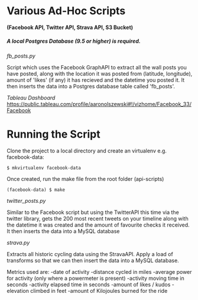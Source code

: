 # Various Ad-Hoc Scripts 

**(Facebook API, Twitter API, Strava API, S3 Bucket)**

##### A local Postgres Database (9.5 or higher) is required.

*fb_posts.py*

Script which uses the Facebook GraphAPI to extract all the wall posts you have posted,
along with the location it was posted from (latitude, longitude), amount of 'likes' (if any) it has recieved and the datetime you posted it.
It then inserts the data into a Postgres database table called 'fb_posts'.

*Tableau Dashboard*
https://public.tableau.com/profile/aaronolszewski#!/vizhome/Facebook_33/Facebook

# Running the Script

Clone the project to a local directory and create an virtualenv e.g. facebook-data:

```
$ mkvirtualenv facebook-data
```

Once created, run the make file from the root folder (api-scripts)

```
(facebook-data) $ make
```

*twitter_posts.py*

Similar to the Facebook script but using the TwitterAPI this time via the twitter library, gets the 200 most recent tweets 
on your timeline along with the datetime it was created and the amount of favourite checks it received.
It then inserts the data into a MySQL database

*strava.py*

Extracts all historic cycling data using the StravaAPI. Apply a load of transforms so that we can then insert the data into a MySQL database.

Metrics used are:
-date of activity
-distance cycled in miles
-average power for activity (only where a powermeter is present)
-activity moving time in seconds
-activity elapsed time in seconds
-amount of likes / kudos
-elevation climbed in feet
-amount of Kilojoules burned for the ride
